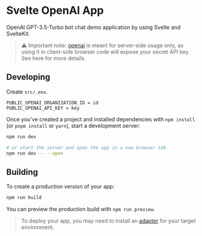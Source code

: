 # Svelte OpenAI App

OpenAI GPT-3.5-Turbo bot chat demo application by using Svelte and SvelteKit.

> ⚠️ Important note: [openai](https://www.npmjs.com/package/openai?activeTab=readme) is meant for server-side usage only, as using it in client-side browser code will expose your secret API key. See here for more details.

## Developing

Create `src/.env`.

```
PUBLIC_OPENAI_ORGANIZATION_ID = id
PUBLIC_OPENAI_API_KEY = key
```

Once you've created a project and installed dependencies with `npm install` (or `pnpm install` or `yarn`), start a development server:

```bash
npm run dev

# or start the server and open the app in a new browser tab
npm run dev -- --open
```

## Building

To create a production version of your app:

```bash
npm run build
```

You can preview the production build with `npm run preview`.

> To deploy your app, you may need to install an [adapter](https://kit.svelte.dev/docs/adapters) for your target environment.
